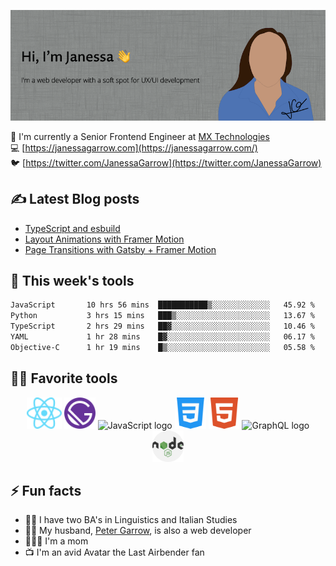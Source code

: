![Hi, I'm Janessa! I'm a web developer with a soft spot for UX/UI development](./images/github-readme-banner.png)

🚀 I'm currently a Senior Frontend Engineer at [MX Technologies](https://www.mx.com/)<br/>
💻 [https://janessagarrow.com](https://janessagarrow.com/)<br/>
🐦 [https://twitter.com/JanessaGarrow](https://twitter.com/JanessaGarrow)

## ✍️ Latest Blog posts 
<!-- BLOG-POST-LIST:START -->
- [TypeScript and esbuild](https://janessagarrow.com/blog/typescript-and-esbuild/)
- [Layout Animations with Framer Motion](https://janessagarrow.com/blog/gatsby-framer-motion-animate-shared-layout/)
- [Page Transitions with Gatsby + Framer Motion](https://janessagarrow.com/blog/gatsby-framer-motion-page-transitions/)
<!-- BLOG-POST-LIST:END -->

## 🔨 This week's tools
<!--START_SECTION:waka-->

```txt
JavaScript       10 hrs 56 mins  ███████████▒░░░░░░░░░░░░░   45.92 %
Python           3 hrs 15 mins   ███▒░░░░░░░░░░░░░░░░░░░░░   13.67 %
TypeScript       2 hrs 29 mins   ██▓░░░░░░░░░░░░░░░░░░░░░░   10.46 %
YAML             1 hr 28 mins    █▓░░░░░░░░░░░░░░░░░░░░░░░   06.17 %
Objective-C      1 hr 19 mins    █▒░░░░░░░░░░░░░░░░░░░░░░░   05.58 %
```

<!--END_SECTION:waka-->

## 👩‍💻 Favorite tools

<div align="center">
<img height="50px" src="./images/react-atom.svg" alt="ReactJS logo"/> <img height="50px" src="./images/Gatsby_Monogram.svg" alt="GatsbyJS logo"/> <img height="50px" src="https://upload.wikimedia.org/wikipedia/commons/thumb/6/6a/JavaScript-logo.png/480px-JavaScript-logo.png" alt="JavaScript logo"/> <img height="50px" src="/images/css-3.svg" alt="CSS3 logo"/>
<img height="50px" src="./images/html5.svg" alt="HTML5 logo"/> <img height="50px" src="https://graphql.org/img/logo.svg" alt="GraphQL logo"/> <img height="50px" src="./images/nodejs.svg" alt="NodeJS logo"/>
</div>

## ⚡ Fun facts
- 👩‍🎓 I have two BA's in Linguistics and Italian Studies
- 👨‍💻 My husband, [Peter Garrow](https://petergarrow.com/), is also a web developer
- 👨‍👩‍👧 I'm a mom 
- 📺 I'm an avid Avatar the Last Airbender fan
